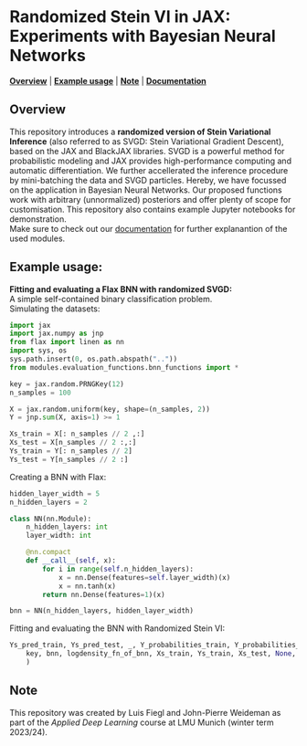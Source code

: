 # Randomized Stein VI in JAX: Experiments with Bayesian Neural Networks

[**Overview**](#overview)
| [**Example usage**](#example-usage)
| [**Note**](#note)
| [**Documentation**](https://luisfiegl.github.io/SteinVI/)

## Overview

This repository introduces a **randomized version of Stein Variational Inference** (also referred to as SVGD: Stein Variational Gradient Descent), based on the JAX and BlackJAX libraries. SVGD is a powerful method for probabilistic modeling and JAX provides high-performance computing and automatic differentiation. We further accellerated the inference procedure by mini-batching the data and SVGD particles. Hereby, we have focussed on the application in Bayesian Neural Networks. Our proposed functions work with arbitrary (unnormalized) posteriors and offer plenty of scope for customisation. This repository also contains example Jupyter notebooks for demonstration.
<br>Make sure to check out our [documentation](https://luisfiegl.github.io/SteinVI/) for further explanantion of the used modules.

## Example usage:

**Fitting and evaluating a Flax BNN with randomized SVGD:**
<br>A simple self-contained binary classification problem.
<br>Simulating the datasets:
```py
import jax
import jax.numpy as jnp
from flax import linen as nn
import sys, os
sys.path.insert(0, os.path.abspath(".."))
from modules.evaluation_functions.bnn_functions import *

key = jax.random.PRNGKey(12)
n_samples = 100

X = jax.random.uniform(key, shape=(n_samples, 2))
Y = jnp.sum(X, axis=1) >= 1

Xs_train = X[: n_samples // 2 ,:]
Xs_test = X[n_samples // 2 :,:]
Ys_train = Y[: n_samples // 2]
Ys_test = Y[n_samples // 2 :]
```
Creating a BNN with Flax:
```py
hidden_layer_width = 5
n_hidden_layers = 2

class NN(nn.Module):
    n_hidden_layers: int
    layer_width: int

    @nn.compact
    def __call__(self, x):
        for i in range(self.n_hidden_layers):
            x = nn.Dense(features=self.layer_width)(x)
            x = nn.tanh(x)
        return nn.Dense(features=1)(x)

bnn = NN(n_hidden_layers, hidden_layer_width)
```
Fitting and evaluating the BNN with Randomized Stein VI:
```py
Ys_pred_train, Ys_pred_test, _, Y_probabilities_train, Y_probabilities_test = fit_and_eval(
    key, bnn, logdensity_fn_of_bnn, Xs_train, Ys_train, Xs_test, None, num_steps=400,batch_size_particles = 20, batch_size_data = 32, num_particles=200
    )
```

## Note

This repository was created by Luis Fiegl and John-Pierre Weideman as part of the *Applied Deep Learning* course at LMU Munich (winter term 2023/24).
